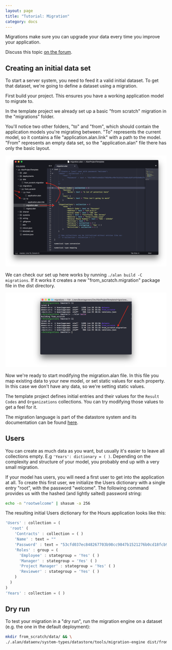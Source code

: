 ```yaml
---
layout: page
title: "Tutorial: Migration"
category: docs
---
```



Migrations make sure you can upgrade your data every time you improve your application.

Discuss this topic [on the forum](https://forum.alan-platform.com/t/howto-migrations/22).



## Creating an initial data set

To start a server system, you need to feed it a valid initial dataset. To get that dataset, we're going to define a dataset using a migration.

First build your project. This ensures you have a working application model to migrate to.

In the template project we already set up a basic "from scratch" migration in the "migrations" folder.

You'll notice two other folders, "to" and "from", which should contain the application models you're migrating between. "To" represents the current model, so it contains a file "application.alan.link" with a path to the model. 
"From" represents an empty data set, so the "application.alan" file there has only the basic layout.

![](migration1.png)

We can check our set up here works by running `./alan build -C migrations`. If it works it creates a new "from_scratch.migration" package file in the dist directory.

![](migration2.png)

Now we're ready to start modifying the migration.alan file. In this file you map existing data to your new model, or set static values for each property. In this case we don't have any data, so we're setting static values. 

The template project defines initial entries and their values for the `Result Codes` and `Organizations` collections. You can try modifying those values to get a feel for it. 

The migration language is part of the datastore system and its documentation can be found [here](/docs/#important-languages).

## Users

You can create as much data as you want, but usually it's easier to leave all collections empty. E.g `'Years': dictionary = ( )`. Depending on the complexity and structure of your model, you probably end up with a very small migration.

If your model has users, you will need a first user to get into the application at all. To create this first user, we initialize the Users dictionary with a single entry "root", with the password "welcome". The following command provides us with the hashed (and lightly salted) password string:
```sh
echo -n "rootwelcome" | shasum -a 256
```

The resulting initial Users dictionary for the Hours application looks like this:
```js
'Users' : collection = (
  'root' (
    'Contracts' : collection = ( )
    'Name' : text = ""
    'Password' : text = "53cfd037ec848267703b98cc9847b1521276b0cd18fcb92b36062fbf96a70b45"
    'Roles' : group = (
      'Employee' : stategroup = 'Yes' ( )
      'Manager' : stategroup = 'Yes' ( )
      'Project Manager' : stategroup = 'Yes' ( )
      'Reviewer' : stategroup = 'Yes' ( )
    )
  )
)
'Years' : collection = ( )
```

## Dry run

To test your migration in a "dry run", run the migration engine on a dataset (e.g. the one in the default deployment):

```sh
mkdir from_scratch/data/ && \
./.alan/dataenv/system-types/datastore/tools/migration-engine dist/from_scratch.migration < deployments/default/instances/server/instance.json > migrations/from_scratch/data/out.json
```
